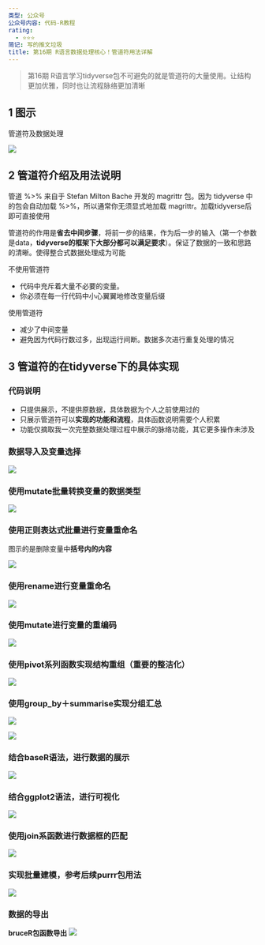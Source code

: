 ```yaml
---
类型: 公众号
公众号内容: 代码-R教程
rating:
  - ⭐⭐⭐
简记: 写的推文垃圾
title: 第16期 R语言数据处理核心！管道符用法详解
---
```


>第16期
>R语言学习tidyverse包不可避免的就是管道符的大量使用。让结构更加优雅，同时也让流程脉络更加清晰

## 1 图示

管道符及数据处理

![](https://pic-go-42.oss-cn-guangzhou.aliyuncs.com/img/20231203133845.png)

## 2 管道符介绍及用法说明

管道 %>% 来自于 Stefan Milton Bache 开发的 magrittr 包。因为 tidyverse 中的包会自动加载 %>%，所以通常你无须显式地加载 magrittr。加载tidyverse后即可直接使用

管道符的作用是**省去中间步骤**，将前一步的结果，作为后一步的输入（第一个参数是data，**tidyverse的框架下大部分都可以满足要求**）。保证了数据的一致和思路的清晰。使得整合式数据处理成为可能

不使用管道符

- 代码中充斥着大量不必要的变量。 
- 你必须在每一行代码中小心翼翼地修改变量后缀

使用管道符

- 减少了中间变量
- 避免因为代码行数过多，出现运行间断。数据多次进行重复处理的情况

## 3 管道符的在tidyverse下的具体实现

### 代码说明

- 只提供展示，不提供原数据，具体数据为个人之前使用过的
- 只展示管道符可以**实现的功能和流程**，具体函数说明需要个人积累
- 功能仅摘取我一次完整数据处理过程中展示的脉络功能，其它更多操作未涉及

### 数据导入及变量选择

![](https://pic-go-42.oss-cn-guangzhou.aliyuncs.com/img/20231203134101.png)

### 使用mutate批量转换变量的数据类型

![](https://pic-go-42.oss-cn-guangzhou.aliyuncs.com/img/20231203134143.png)

### 使用正则表达式批量进行变量重命名

图示的是删除变量中**括号内的内容**

![](https://pic-go-42.oss-cn-guangzhou.aliyuncs.com/img/20231203134229.png)

### 使用rename进行变量重命名

![](https://pic-go-42.oss-cn-guangzhou.aliyuncs.com/img/20231203134401.png)

### 使用mutate进行变量的重编码

![](https://pic-go-42.oss-cn-guangzhou.aliyuncs.com/img/20231203135302.png)

### 使用pivot系列函数实现结构重组（重要的整洁化）

![](https://pic-go-42.oss-cn-guangzhou.aliyuncs.com/img/20231203134558.png)

### 使用group_by＋summarise实现分组汇总

![](https://pic-go-42.oss-cn-guangzhou.aliyuncs.com/img/20231203134631.png)

![](https://pic-go-42.oss-cn-guangzhou.aliyuncs.com/img/20231203134754.png)

### 结合baseR语法，进行数据的展示

![](https://pic-go-42.oss-cn-guangzhou.aliyuncs.com/img/20231203134739.png)

### 结合ggplot2语法，进行可视化

![](https://pic-go-42.oss-cn-guangzhou.aliyuncs.com/img/20231203135119.png)

### 使用join系函数进行数据框的匹配

![](https://pic-go-42.oss-cn-guangzhou.aliyuncs.com/img/20231203135346.png)

### 实现批量建模，参考后续purrr包用法

![](https://pic-go-42.oss-cn-guangzhou.aliyuncs.com/img/20231203135610.png)

### 数据的导出

**bruceR包函数导出**
![](https://pic-go-42.oss-cn-guangzhou.aliyuncs.com/img/20231203135202.png)